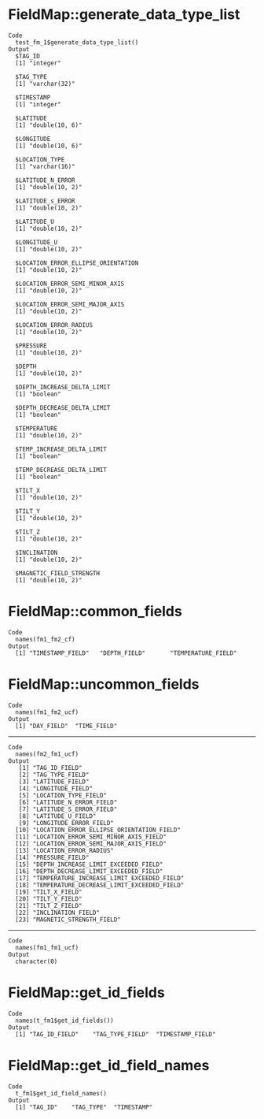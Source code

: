 # FieldMap::generate_data_type_list

    Code
      test_fm_1$generate_data_type_list()
    Output
      $TAG_ID
      [1] "integer"
      
      $TAG_TYPE
      [1] "varchar(32)"
      
      $TIMESTAMP
      [1] "integer"
      
      $LATITUDE
      [1] "double(10, 6)"
      
      $LONGITUDE
      [1] "double(10, 6)"
      
      $LOCATION_TYPE
      [1] "varchar(16)"
      
      $LATITUDE_N_ERROR
      [1] "double(10, 2)"
      
      $LATITUDE_s_ERROR
      [1] "double(10, 2)"
      
      $LATITUDE_U
      [1] "double(10, 2)"
      
      $LONGITUDE_U
      [1] "double(10, 2)"
      
      $LOCATION_ERROR_ELLIPSE_ORIENTATION
      [1] "double(10, 2)"
      
      $LOCATION_ERROR_SEMI_MINOR_AXIS
      [1] "double(10, 2)"
      
      $LOCATION_ERROR_SEMI_MAJOR_AXIS
      [1] "double(10, 2)"
      
      $LOCATION_ERROR_RADIUS
      [1] "double(10, 2)"
      
      $PRESSURE
      [1] "double(10, 2)"
      
      $DEPTH
      [1] "double(10, 2)"
      
      $DEPTH_INCREASE_DELTA_LIMIT
      [1] "boolean"
      
      $DEPTH_DECREASE_DELTA_LIMIT
      [1] "boolean"
      
      $TEMPERATURE
      [1] "double(10, 2)"
      
      $TEMP_INCREASE_DELTA_LIMIT
      [1] "boolean"
      
      $TEMP_DECREASE_DELTA_LIMIT
      [1] "boolean"
      
      $TILT_X
      [1] "double(10, 2)"
      
      $TILT_Y
      [1] "double(10, 2)"
      
      $TILT_Z
      [1] "double(10, 2)"
      
      $INCLINATION
      [1] "double(10, 2)"
      
      $MAGNETIC_FIELD_STRENGTH
      [1] "double(10, 2)"
      

# FieldMap::common_fields

    Code
      names(fm1_fm2_cf)
    Output
      [1] "TIMESTAMP_FIELD"   "DEPTH_FIELD"       "TEMPERATURE_FIELD"

# FieldMap::uncommon_fields

    Code
      names(fm1_fm2_ucf)
    Output
      [1] "DAY_FIELD"  "TIME_FIELD"

---

    Code
      names(fm2_fm1_ucf)
    Output
       [1] "TAG_ID_FIELD"                             
       [2] "TAG_TYPE_FIELD"                           
       [3] "LATITUDE_FIELD"                           
       [4] "LONGITUDE_FIELD"                          
       [5] "LOCATION_TYPE_FIELD"                      
       [6] "LATITUDE_N_ERROR_FIELD"                   
       [7] "LATITUDE_S_ERROR_FIELD"                   
       [8] "LATITUDE_U_FIELD"                         
       [9] "LONGITUDE_ERROR_FIELD"                    
      [10] "LOCATION_ERROR_ELLIPSE_ORIENTATION_FIELD" 
      [11] "LOCATION_ERROR_SEMI_MINOR_AXIS_FIELD"     
      [12] "LOCATION_ERROR_SEMI_MAJOR_AXIS_FIELD"     
      [13] "LOCATION_ERROR_RADIUS"                    
      [14] "PRESSURE_FIELD"                           
      [15] "DEPTH_INCREASE_LIMIT_EXCEEDED_FIELD"      
      [16] "DEPTH_DECREASE_LIMIT_EXCEEDED_FIELD"      
      [17] "TEMPERATURE_INCREASE_LIMIT_EXCEEDED_FIELD"
      [18] "TEMPERATURE_DECREASE_LIMIT_EXCEEDED_FIELD"
      [19] "TILT_X_FIELD"                             
      [20] "TILT_Y_FIELD"                             
      [21] "TILT_Z_FIELD"                             
      [22] "INCLINATION_FIELD"                        
      [23] "MAGNETIC_STRENGTH_FIELD"                  

---

    Code
      names(fm1_fm1_ucf)
    Output
      character(0)

# FieldMap::get_id_fields

    Code
      names(t_fm1$get_id_fields())
    Output
      [1] "TAG_ID_FIELD"    "TAG_TYPE_FIELD"  "TIMESTAMP_FIELD"

# FieldMap::get_id_field_names

    Code
      t_fm1$get_id_field_names()
    Output
      [1] "TAG_ID"    "TAG_TYPE"  "TIMESTAMP"


